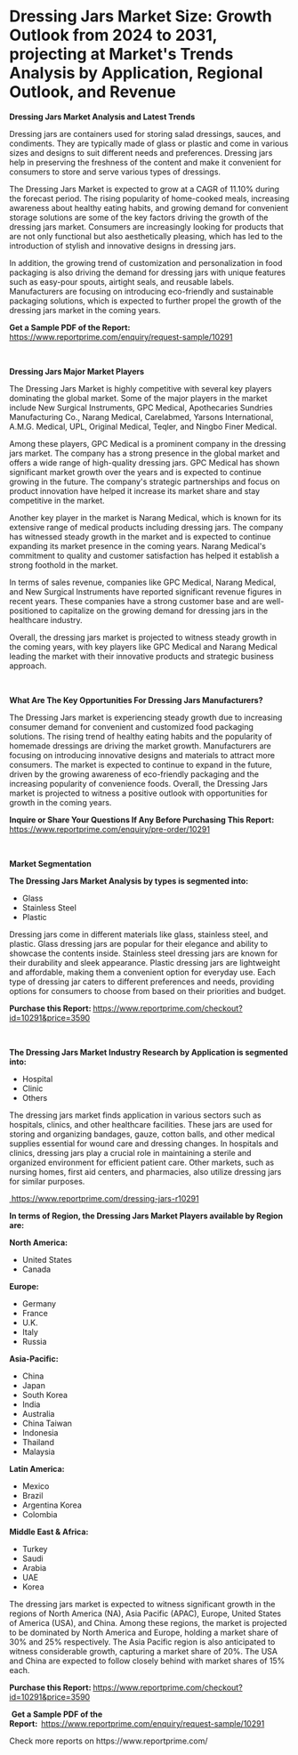 <p><h1>Dressing Jars Market Size: Growth Outlook from 2024 to 2031, projecting at Market's Trends Analysis by Application, Regional Outlook, and Revenue</h1></p><p><strong>Dressing Jars Market Analysis and Latest Trends</strong></p>
<p><p>Dressing jars are containers used for storing salad dressings, sauces, and condiments. They are typically made of glass or plastic and come in various sizes and designs to suit different needs and preferences. Dressing jars help in preserving the freshness of the content and make it convenient for consumers to store and serve various types of dressings.</p><p>The Dressing Jars Market is expected to grow at a CAGR of 11.10% during the forecast period. The rising popularity of home-cooked meals, increasing awareness about healthy eating habits, and growing demand for convenient storage solutions are some of the key factors driving the growth of the dressing jars market. Consumers are increasingly looking for products that are not only functional but also aesthetically pleasing, which has led to the introduction of stylish and innovative designs in dressing jars.</p><p>In addition, the growing trend of customization and personalization in food packaging is also driving the demand for dressing jars with unique features such as easy-pour spouts, airtight seals, and reusable labels. Manufacturers are focusing on introducing eco-friendly and sustainable packaging solutions, which is expected to further propel the growth of the dressing jars market in the coming years.</p></p>
<p><strong>Get a Sample PDF of the Report:&nbsp;</strong> <a href="https://www.reportprime.com/enquiry/request-sample/10291">https://www.reportprime.com/enquiry/request-sample/10291</a></p>
<p>&nbsp;</p>
<p><strong>Dressing Jars Major Market Players</strong></p>
<p><p>The Dressing Jars Market is highly competitive with several key players dominating the global market. Some of the major players in the market include New Surgical Instruments, GPC Medical, Apothecaries Sundries Manufacturing Co., Narang Medical, Carelabmed, Yarsons International, A.M.G. Medical, UPL, Original Medical, Teqler, and Ningbo Finer Medical.</p><p>Among these players, GPC Medical is a prominent company in the dressing jars market. The company has a strong presence in the global market and offers a wide range of high-quality dressing jars. GPC Medical has shown significant market growth over the years and is expected to continue growing in the future. The company's strategic partnerships and focus on product innovation have helped it increase its market share and stay competitive in the market.</p><p>Another key player in the market is Narang Medical, which is known for its extensive range of medical products including dressing jars. The company has witnessed steady growth in the market and is expected to continue expanding its market presence in the coming years. Narang Medical's commitment to quality and customer satisfaction has helped it establish a strong foothold in the market.</p><p>In terms of sales revenue, companies like GPC Medical, Narang Medical, and New Surgical Instruments have reported significant revenue figures in recent years. These companies have a strong customer base and are well-positioned to capitalize on the growing demand for dressing jars in the healthcare industry.</p><p>Overall, the dressing jars market is projected to witness steady growth in the coming years, with key players like GPC Medical and Narang Medical leading the market with their innovative products and strategic business approach.</p></p>
<p>&nbsp;</p>
<p><strong>What Are The Key Opportunities For Dressing Jars Manufacturers?</strong></p>
<p><p>The Dressing Jars market is experiencing steady growth due to increasing consumer demand for convenient and customized food packaging solutions. The rising trend of healthy eating habits and the popularity of homemade dressings are driving the market growth. Manufacturers are focusing on introducing innovative designs and materials to attract more consumers. The market is expected to continue to expand in the future, driven by the growing awareness of eco-friendly packaging and the increasing popularity of convenience foods. Overall, the Dressing Jars market is projected to witness a positive outlook with opportunities for growth in the coming years.</p></p>
<p><strong>Inquire or Share Your Questions If Any Before Purchasing This Report:</strong> <a href="https://www.reportprime.com/enquiry/pre-order/10291">https://www.reportprime.com/enquiry/pre-order/10291</a></p>
<p>&nbsp;</p>
<p><strong>Market Segmentation</strong></p>
<p><strong>The Dressing Jars Market Analysis by types is segmented into:</strong></p>
<p><ul><li>Glass</li><li>Stainless Steel</li><li>Plastic</li></ul></p>
<p><p>Dressing jars come in different materials like glass, stainless steel, and plastic. Glass dressing jars are popular for their elegance and ability to showcase the contents inside. Stainless steel dressing jars are known for their durability and sleek appearance. Plastic dressing jars are lightweight and affordable, making them a convenient option for everyday use. Each type of dressing jar caters to different preferences and needs, providing options for consumers to choose from based on their priorities and budget.</p></p>
<p><strong>Purchase this Report:&nbsp;</strong><a href="https://www.reportprime.com/checkout?id=10291&price=3590">https://www.reportprime.com/checkout?id=10291&price=3590</a></p>
<p>&nbsp;</p>
<p><strong>The Dressing Jars Market Industry Research by Application is segmented into:</strong></p>
<p><ul><li>Hospital</li><li>Clinic</li><li>Others</li></ul></p>
<p><p>The dressing jars market finds application in various sectors such as hospitals, clinics, and other healthcare facilities. These jars are used for storing and organizing bandages, gauze, cotton balls, and other medical supplies essential for wound care and dressing changes. In hospitals and clinics, dressing jars play a crucial role in maintaining a sterile and organized environment for efficient patient care. Other markets, such as nursing homes, first aid centers, and pharmacies, also utilize dressing jars for similar purposes.</p></p>
<p><a href="https://www.reportprime.com/dressing-jars-r10291">&nbsp;https://www.reportprime.com/dressing-jars-r10291</a></p>
<p><strong>In terms of Region, the Dressing Jars Market Players available by Region are:</strong></p>
<p>
    <p> <strong> North America: </strong>
        <ul>
            <li>United States</li>
            <li>Canada</li>
        </ul>
        </p> 
    <p> <strong> Europe: </strong>
        <ul>
            <li>Germany</li>
            <li>France</li>
            <li>U.K.</li>
            <li>Italy</li>
            <li>Russia</li>
        </ul>
        </p> 
    <p> <strong> Asia-Pacific: </strong>
        <ul>
            <li>China</li>
            <li>Japan</li>
            <li>South Korea</li>
            <li>India</li>
            <li>Australia</li>
            <li>China Taiwan</li>
            <li>Indonesia</li>
            <li>Thailand</li>
            <li>Malaysia</li>
        </ul>
        </p> 
    <p> <strong> Latin America: </strong>
        <ul>
            <li>Mexico</li>
            <li>Brazil</li>
            <li>Argentina Korea</li>
            <li>Colombia</li>
        </ul>
        </p> 
    <p> <strong> Middle East & Africa: </strong>
        <ul>
            <li>Turkey</li>
            <li>Saudi</li>
            <li>Arabia</li>
            <li>UAE</li>
            <li>Korea</li>
        </ul>
    </p>
    </p>
<p><p>The dressing jars market is expected to witness significant growth in the regions of North America (NA), Asia Pacific (APAC), Europe, United States of America (USA), and China. Among these regions, the market is projected to be dominated by North America and Europe, holding a market share of 30% and 25% respectively. The Asia Pacific region is also anticipated to witness considerable growth, capturing a market share of 20%. The USA and China are expected to follow closely behind with market shares of 15% each.</p></p>
<p><strong>Purchase this Report: </strong><a href="https://www.reportprime.com/checkout?id=10291&price=3590">https://www.reportprime.com/checkout?id=10291&price=3590</a></p>
<p>&nbsp;<strong>Get a Sample PDF of the Report:&nbsp;&nbsp;</strong><a href="https://www.reportprime.com/enquiry/request-sample/10291">https://www.reportprime.com/enquiry/request-sample/10291</a></p>
<p><strong></strong></p>
<p>Check more reports on https://www.reportprime.com/</p>